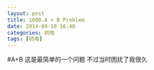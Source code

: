 ```yaml
---
layout: post
title: 1000.A + B Problem
date: 2014-09-10 16:40
categories: 杭电
tags: [杭电]
---
```

#A+B
这是最简单的一个问题
不过当时困扰了我很久